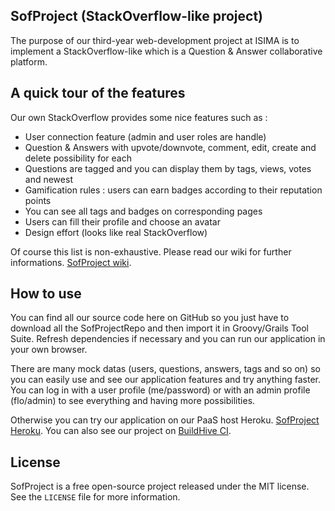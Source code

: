 ## SofProject (StackOverflow-like project) ##

The purpose of our third-year web-development project at ISIMA is to implement a StackOverflow-like which is a Question & Answer collaborative platform.


## A quick tour of the features ##

Our own StackOverflow provides some nice features such as :
 - User connection feature (admin and user roles are handle)
 - Question & Answers with upvote/downvote, comment, edit, create and delete possibility for each
 - Questions are tagged and you can display them by tags, views, votes and newest
 - Gamification rules : users can earn badges according to their reputation points
 - You can see all tags and badges on corresponding pages
 - Users can fill their profile and choose an avatar
 - Design effort (looks like real StackOverflow)
 

Of course this list is non-exhaustive. Please read our wiki for further informations. [SofProject wiki](https://github.com/flocheyv/SofProjectRepo/wiki/SofProject).


## How to use ##

You can find all our source code here on GitHub so you just have to download all the SofProjectRepo and then
import it in Groovy/Grails Tool Suite. Refresh dependencies if necessary and you can run our application
in your own browser.

There are many mock datas (users, questions, answers, tags and so on) so you can easily use and see our application features and try anything faster.
You can log in with a user profile (me/password) or with an admin profile (flo/admin) to see everything and having more possibilities.

Otherwise you can try our application on our PaaS host Heroku. [SofProject Heroku](https://github.com/flocheyv/).
You can also see our project on [BuildHive CI](https://github.com/flocheyv/).


## License ##

SofProject is a free open-source project released under the MIT license. See the `LICENSE` file for more information.
